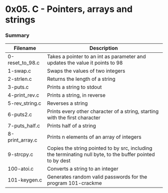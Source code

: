 # 0x05. C - Pointers, arrays and strings

### Summary

|Filename|	Description|
| -------- | ----------- |
|0-reset_to_98.c|	Takes a pointer to an int as parameter and updates the value it points to 98|
|1-swap.c|	Swaps the values of two integers|
|2-strlen.c|	Returns the length of a string|
|3-puts.c|	Prints a string to stdout|
|4-print_rev.c|	Prints a string, in reverse|
|5-rev_string.c|	Reverses a string|
|6-puts2.c|	Prints every other character of a string, starting with the first character|
|7-puts_half.c|	Prints half of a string|
|8-print_array.c|	Prints n elements of an array of integers|
|9-strcpy.c|	Copies the string pointed to by src, including the terminating null byte, to the buffer pointed to by dest|
100-atoi.c|	Converts a string to an integer|
|101-keygen.c|	Generates random valid passwords for the program 101-crackme|
